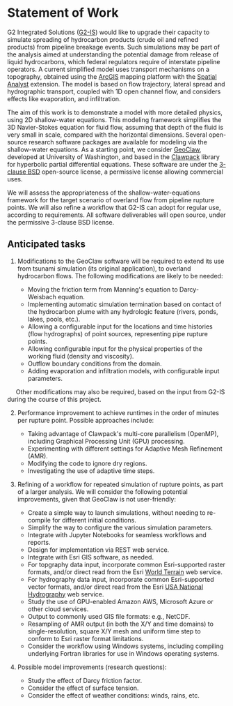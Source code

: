 # Statement of Work

G2 Integrated Solutions ([G2-IS](https://g2-is.com)) would like to upgrade their capacity to simulate spreading of hydrocarbon products (crude oil and refined products) from pipeline breakage events.
Such simulations may be part of the analysis aimed at understanding the potential damage from release of liquid hydrocarbons, 
which federal regulators require of interstate pipeline operators. 
A current simplified model uses transport mechanisms on a topography, obtained using the 
[ArcGIS](https://www.esri.com/en-us/arcgis/about-arcgis/overview) mapping platform with the 
[Spatial Analyst](http://www.esri.com/software/arcgis/extensions/spatialanalyst) extension.
The model is based on flow trajectory, lateral spread and hydrographic transport, 
coupled with 1D open channel flow, and considers effects like evaporation, and infiltration.

The aim of this work is to demonstrate a model with more detailed physics, using 2D shallow-water equations.
This modeling framework simplifies the 3D Navier-Stokes equation for fluid flow, 
assuming that depth of the fluid is very small in scale, compared with the horizontal dimensions.
Several open-source research software packages are available for modeling via the shallow-water equations.
As a starting point, we consider [GeoClaw](http://depts.washington.edu/clawpack/geoclaw/), developed at University of Washington, 
and based in the [Clawpack](http://www.clawpack.org) library for hyperbolic partial differential equations.
These software are under the [3-clause BSD](https://opensource.org/licenses/BSD-3-Clause) open-source license,
a permissive license allowing commercial uses.

We will assess the appropriateness of the shallow-water-equations framework for the target scenario of overland flow
from pipeline rupture points. We will also refine a workflow that G2-IS can adopt for regular use, according to requirements.
All software deliverables will open source, under the permissive 3-clause BSD license.

## Anticipated tasks

1. Modifications to the GeoClaw software will be required to extend its use from tsunami simulation (its original application), to overland hydrocarbon flows. The following modifications are likely to be needed:

	* Moving the friction term from Manning's equation to Darcy-Weisbach equation.
	* Implementing automatic simulation termination based on contact of the hydrocarbon plume with any hydrologic feature (rivers, ponds, lakes, pools, etc.).
	* Allowing a configurable input for the locations and time histories (flow hydrographs) of point sources, representing pipe rupture points.
	* Allowing configurable input for the physical properties of the working fluid (density and viscosity).
	* Outflow boundary conditions from the domain.
	* Adding evaporation and infiltration models, with configurable input parameters.

&nbsp;&nbsp;&nbsp;&nbsp;&nbsp;Other modifications may also be required, based on the input from G2-IS during the course of this project.

2. Performance improvement to achieve runtimes in the order of minutes per rupture point. Possible approaches include:

	* Taking advantage of Clawpack's multi-core parallelism (OpenMP), including Graphical Processing Unit (GPU) processing.
	* Experimenting with different settings for Adaptive Mesh Refinement (AMR).
	* Modifying the code to ignore dry regions.
	* Investigating the use of adaptive time steps.

3. Refining of a workflow for repeated simulation of rupture points, as part of a larger analysis. We will consider the following potential improvements, given that GeoClaw is not user-friendly:

	* Create a simple way to launch simulations, without needing to re-compile for different initial conditions.
	* Simplify the way to configure the various simulation parameters.
	* Integrate with Jupyter Notebooks for seamless workflows and reports.
	* Design for implementation via REST web service.
	* Integrate with Esri GIS software, as needed.
	* For topgraphy data input, incorporate common Esri-supported raster formats, and/or direct read from the Esri [World Terrain](https://www.arcgis.com/home/item.html?id=58a541efc59545e6b7137f961d7de883) web service.
	* For hydrography data input, incorporate common Esri-supported vector formats, and/or direct read from the Esri [USA National Hydrography](https://www.arcgis.com/home/item.html?id=c3cbe1eaf6f4492db74e62f7f4ba2418) web service.
	* Study the use of GPU-enabled Amazon AWS, Microsoft Azure or other cloud services.
	* Output to commonly used GIS file formats: e.g., NetCDF.
	* Resampling of AMR output (in both the X/Y and time domains) to single-resolution, square X/Y mesh and uniform time step to conform to Esri raster format limitations.
	* Consider the workflow using Windows systems, including compiling underlying Fortran libraries for use in Windows operating systems.
	
4. Possible model improvements (research questions):

	* Study the effect of Darcy friction factor.
	* Consider the effect of surface tension.
	* Consider the effect of weather conditions: winds, rains, etc.
